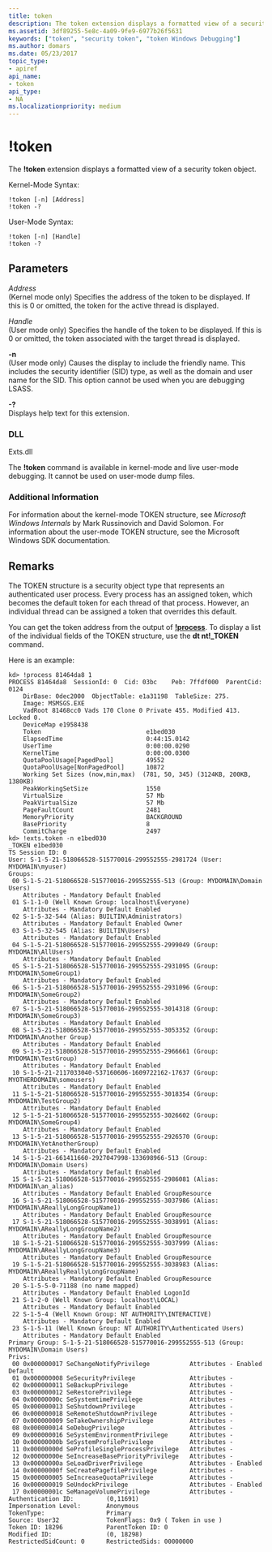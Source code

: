 ```yaml
---
title: token
description: The token extension displays a formatted view of a security token object.
ms.assetid: 3df89255-5e8c-4a09-9fe9-6977b26f5631
keywords: ["token", "security token", "token Windows Debugging"]
ms.author: domars
ms.date: 05/23/2017
topic_type:
- apiref
api_name:
- token
api_type:
- NA
ms.localizationpriority: medium
---
```


# !token


The **!token** extension displays a formatted view of a security token object.

Kernel-Mode Syntax:

```dbgcmd
!token [-n] [Address] 
!token -?
```

User-Mode Syntax:

```dbgcmd
!token [-n] [Handle] 
!token -?
```

## <span id="ddk__token_dbg"></span><span id="DDK__TOKEN_DBG"></span>Parameters


<span id="_______Address______"></span><span id="_______address______"></span><span id="_______ADDRESS______"></span> *Address*   
(Kernel mode only) Specifies the address of the token to be displayed. If this is 0 or omitted, the token for the active thread is displayed.

<span id="_______Handle______"></span><span id="_______handle______"></span><span id="_______HANDLE______"></span> *Handle*   
(User mode only) Specifies the handle of the token to be displayed. If this is 0 or omitted, the token associated with the target thread is displayed.

<span id="_______-n______"></span><span id="_______-N______"></span> **-n**   
(User mode only) Causes the display to include the friendly name. This includes the security identifier (SID) type, as well as the domain and user name for the SID. This option cannot be used when you are debugging LSASS.

<span id="_______-_______"></span> **-?**   
Displays help text for this extension.

### <span id="DLL"></span><span id="dll"></span>DLL

Exts.dll

The **!token** command is available in kernel-mode and live user-mode debugging. It cannot be used on user-mode dump files.

### <span id="Additional_Information"></span><span id="additional_information"></span><span id="ADDITIONAL_INFORMATION"></span>Additional Information

For information about the kernel-mode TOKEN structure, see *Microsoft Windows Internals* by Mark Russinovich and David Solomon. For information about the user-mode TOKEN structure, see the Microsoft Windows SDK documentation.

Remarks
-------

The TOKEN structure is a security object type that represents an authenticated user process. Every process has an assigned token, which becomes the default token for each thread of that process. However, an individual thread can be assigned a token that overrides this default.

You can get the token address from the output of [**!process**](-process.md). To display a list of the individual fields of the TOKEN structure, use the **dt nt!\_TOKEN** command.

Here is an example:

```dbgcmd
kd> !process 81464da8 1
PROCESS 81464da8  SessionId: 0  Cid: 03bc    Peb: 7ffdf000  ParentCid: 0124
    DirBase: 0dec2000  ObjectTable: e1a31198  TableSize: 275.
    Image: MSMSGS.EXE
    VadRoot 81468cc0 Vads 170 Clone 0 Private 455. Modified 413. Locked 0.
    DeviceMap e1958438
    Token                             e1bed030
    ElapsedTime                       0:44:15.0142
    UserTime                          0:00:00.0290
    KernelTime                        0:00:00.0300
    QuotaPoolUsage[PagedPool]         49552
    QuotaPoolUsage[NonPagedPool]      10872
    Working Set Sizes (now,min,max)  (781, 50, 345) (3124KB, 200KB, 1380KB)
    PeakWorkingSetSize                1550
    VirtualSize                       57 Mb
    PeakVirtualSize                   57 Mb
    PageFaultCount                    2481
    MemoryPriority                    BACKGROUND
    BasePriority                      8
    CommitCharge                      2497
kd> !exts.token -n e1bed030
_TOKEN e1bed030
TS Session ID: 0
User: S-1-5-21-518066528-515770016-299552555-2981724 (User: MYDOMAIN\myuser)
Groups:
 00 S-1-5-21-518066528-515770016-299552555-513 (Group: MYDOMAIN\Domain Users)
    Attributes - Mandatory Default Enabled
 01 S-1-1-0 (Well Known Group: localhost\Everyone)
    Attributes - Mandatory Default Enabled
 02 S-1-5-32-544 (Alias: BUILTIN\Administrators)
    Attributes - Mandatory Default Enabled Owner
 03 S-1-5-32-545 (Alias: BUILTIN\Users)
    Attributes - Mandatory Default Enabled
 04 S-1-5-21-518066528-515770016-299552555-2999049 (Group: MYDOMAIN\AllUsers)
    Attributes - Mandatory Default Enabled
 05 S-1-5-21-518066528-515770016-299552555-2931095 (Group: MYDOMAIN\SomeGroup1)
    Attributes - Mandatory Default Enabled
 06 S-1-5-21-518066528-515770016-299552555-2931096 (Group: MYDOMAIN\SomeGroup2)
    Attributes - Mandatory Default Enabled
 07 S-1-5-21-518066528-515770016-299552555-3014318 (Group: MYDOMAIN\SomeGroup3)
    Attributes - Mandatory Default Enabled
 08 S-1-5-21-518066528-515770016-299552555-3053352 (Group: MYDOMAIN\Another Group)
    Attributes - Mandatory Default Enabled
 09 S-1-5-21-518066528-515770016-299552555-2966661 (Group: MYDOMAIN\TestGroup)
    Attributes - Mandatory Default Enabled
 10 S-1-5-21-2117033040-537160606-1609722162-17637 (Group: MYOTHERDOMAIN\someusers)
    Attributes - Mandatory Default Enabled
 11 S-1-5-21-518066528-515770016-299552555-3018354 (Group: MYDOMAIN\TestGroup2)
    Attributes - Mandatory Default Enabled
 12 S-1-5-21-518066528-515770016-299552555-3026602 (Group: MYDOMAIN\SomeGroup4)
    Attributes - Mandatory Default Enabled
 13 S-1-5-21-518066528-515770016-299552555-2926570 (Group: MYDOMAIN\YetAnotherGroup)
    Attributes - Mandatory Default Enabled
 14 S-1-5-21-661411660-2927047998-133698966-513 (Group: MYDOMAIN\Domain Users)
    Attributes - Mandatory Default Enabled
 15 S-1-5-21-518066528-515770016-299552555-2986081 (Alias: MYDOMAIN\an_alias)
    Attributes - Mandatory Default Enabled GroupResource
 16 S-1-5-21-518066528-515770016-299552555-3037986 (Alias: MYDOMAIN\AReallyLongGroupName1)
    Attributes - Mandatory Default Enabled GroupResource
 17 S-1-5-21-518066528-515770016-299552555-3038991 (Alias: MYDOMAIN\AReallyLongGroupName2)
    Attributes - Mandatory Default Enabled GroupResource
 18 S-1-5-21-518066528-515770016-299552555-3037999 (Alias: MYDOMAIN\AReallyLongGroupName3)
    Attributes - Mandatory Default Enabled GroupResource
 19 S-1-5-21-518066528-515770016-299552555-3038983 (Alias: MYDOMAIN\AReallyReallyLongGroupName)
    Attributes - Mandatory Default Enabled GroupResource
 20 S-1-5-5-0-71188 (no name mapped)
    Attributes - Mandatory Default Enabled LogonId
 21 S-1-2-0 (Well Known Group: localhost\LOCAL)
    Attributes - Mandatory Default Enabled
 22 S-1-5-4 (Well Known Group: NT AUTHORITY\INTERACTIVE)
    Attributes - Mandatory Default Enabled
 23 S-1-5-11 (Well Known Group: NT AUTHORITY\Authenticated Users)
    Attributes - Mandatory Default Enabled
Primary Group: S-1-5-21-518066528-515770016-299552555-513 (Group: MYDOMAIN\Domain Users)
Privs:
 00 0x000000017 SeChangeNotifyPrivilege           Attributes - Enabled Default
 01 0x000000008 SeSecurityPrivilege               Attributes -
 02 0x000000011 SeBackupPrivilege                 Attributes -
 03 0x000000012 SeRestorePrivilege                Attributes -
 04 0x00000000c SeSystemtimePrivilege             Attributes -
 05 0x000000013 SeShutdownPrivilege               Attributes -
 06 0x000000018 SeRemoteShutdownPrivilege         Attributes -
 07 0x000000009 SeTakeOwnershipPrivilege          Attributes -
 08 0x000000014 SeDebugPrivilege                  Attributes -
 09 0x000000016 SeSystemEnvironmentPrivilege      Attributes -
 10 0x00000000b SeSystemProfilePrivilege          Attributes -
 11 0x00000000d SeProfileSingleProcessPrivilege   Attributes -
 12 0x00000000e SeIncreaseBasePriorityPrivilege   Attributes -
 13 0x00000000a SeLoadDriverPrivilege             Attributes - Enabled
 14 0x00000000f SeCreatePagefilePrivilege         Attributes -
 15 0x000000005 SeIncreaseQuotaPrivilege          Attributes -
 16 0x000000019 SeUndockPrivilege                 Attributes - Enabled
 17 0x00000001c SeManageVolumePrivilege           Attributes -
Authentication ID:         (0,11691)
Impersonation Level:       Anonymous
TokenType:                 Primary
Source: User32             TokenFlags: 0x9 ( Token in use )
Token ID: 18296            ParentToken ID: 0
Modified ID:               (0, 18298)
RestrictedSidCount: 0      RestrictedSids: 00000000
```

 

 





